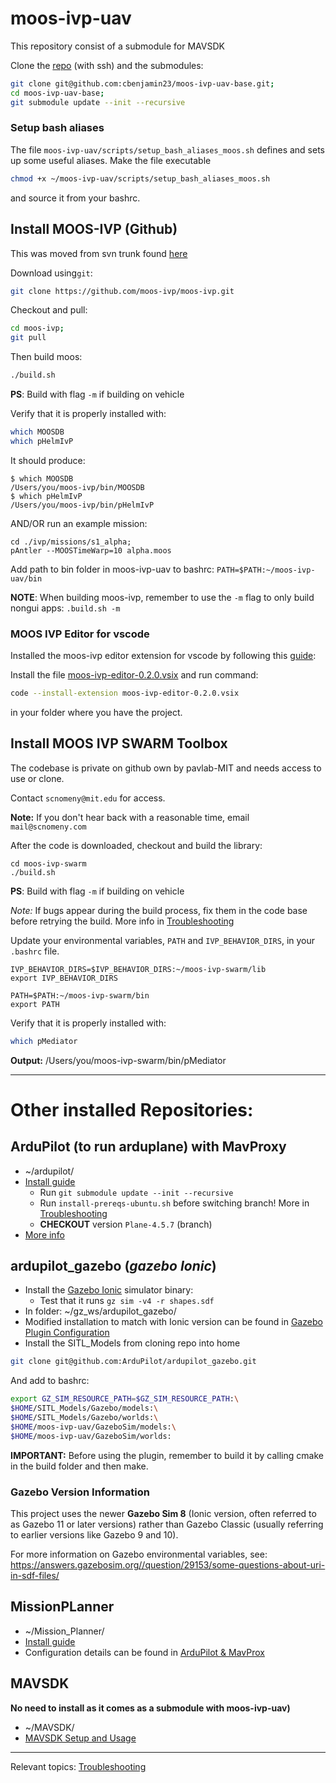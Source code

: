 
# moos-ivp-uav


This repository consist of a submodule for MAVSDK 


Clone the [repo](https://github.com/cbenjamin23/moos-ivp-uav-base.git) (with ssh) and the submodules:

```bash
git clone git@github.com:cbenjamin23/moos-ivp-uav-base.git;
cd moos-ivp-uav-base;
git submodule update --init --recursive
```


### Setup bash aliases

The file `moos-ivp-uav/scripts/setup_bash_aliases_moos.sh` defines and sets up some useful aliases. 
Make the file executable

```bash
chmod +x ~/moos-ivp-uav/scripts/setup_bash_aliases_moos.sh
```

and source it from your bashrc. 

## Install MOOS-IVP (Github)

This was moved from svn trunk found [here](https://oceanai.mit.edu/ivpman/pmwiki/pmwiki.php?n=Lab.ClassSetup#sec_course_software)


Download using`git`:

```bash
git clone https://github.com/moos-ivp/moos-ivp.git
```

Checkout and pull:

```bash
cd moos-ivp;
git pull
```


Then build moos:

```bash
./build.sh 
```
**PS**: Build with flag `-m` if building on vehicle

Verify that it is properly installed with:

```bash
which MOOSDB
which pHelmIvP 
```

It should produce:

	$ which MOOSDB
	/Users/you/moos-ivp/bin/MOOSDB
	$ which pHelmIvP 
	/Users/you/moos-ivp/bin/pHelmIvP

AND/OR run an example mission:
```
cd ./ivp/missions/s1_alpha;
pAntler --MOOSTimeWarp=10 alpha.moos
```

Add path to bin folder in moos-ivp-uav to bashrc: `PATH=$PATH:~/moos-ivp-uav/bin`

**NOTE**: When building moos-ivp, remember to use the `-m` flag to only build nongui apps: `.build.sh -m`


### MOOS IVP Editor for vscode
Installed the moos-ivp editor extension for vscode by following this [guide](https://msis.github.io/2680notes/editors/vscode/10%20-%20Setting%20things%20up/#install-recommended-extensions):

Install the file [moos-ivp-editor-0.2.0.vsix](https://github.com/msis/2680notes/blob/main/pages/editors/moos-ivp-editor-0.2.0.vsix) and run command:

```bash 
code --install-extension moos-ivp-editor-0.2.0.vsix
```

in your folder where you have the project.


## Install MOOS IVP SWARM Toolbox


The codebase is private on github own by pavlab-MIT and needs access to use or clone.

Contact `scnomeny@mit.edu` for access.

**Note:** If you don't hear back with a reasonable time, email `mail@scnomeny.com`

After the code is downloaded, checkout and build the library:
```shell
cd moos-ivp-swarm
./build.sh
```
**PS**: Build with flag `-m` if building on vehicle

*Note:* If bugs appear during the build process, fix them in the code base before retrying the build. More info in [Troubleshooting](Troubleshooting.md)

Update your environmental variables, `PATH` and `IVP_BEHAVIOR_DIRS`, in your `.bashrc` file.
```shell
IVP_BEHAVIOR_DIRS=$IVP_BEHAVIOR_DIRS:~/moos-ivp-swarm/lib
export IVP_BEHAVIOR_DIRS

PATH=$PATH:~/moos-ivp-swarm/bin
export PATH
```


Verify that it is properly installed with:

```bash
which pMediator
```

**Output:** /Users/you/moos-ivp-swarm/bin/pMediator


---




# Other installed Repositories:

## ArduPilot (to run arduplane) with MavProxy
- ~/ardupilot/
- [Install guide](https://ardupilot.org/dev/docs/building-setup-linux.html#building-setup-linux)
	- Run `git submodule update --init --recursive`
	- Run `install-prereqs-ubuntu.sh` before switching branch! More in [Troubleshooting](Troubleshooting.md)
	- **CHECKOUT** version `Plane-4.5.7` (branch)
- [More info](ArduPilot%20&%20MavProx.md)
## ardupilot_gazebo (*gazebo Ionic*)
- Install the [Gazebo Ionic](https://gazebosim.org/docs/ionic/install_ubuntu/) simulator binary:
	- Test that it runs `gz sim -v4 -r shapes.sdf`
- In folder: ~/gz_ws/ardupilot_gazebo/
- Modified installation to match with Ionic version can be found in [Gazebo Plugin Configuration](Gazebo%20Plugin%20Configuration.md)
- Install the SITL_Models from cloning repo into home
```bash 
git clone git@github.com:ArduPilot/ardupilot_gazebo.git
```
And add to bashrc:
```bash
export GZ_SIM_RESOURCE_PATH=$GZ_SIM_RESOURCE_PATH:\
$HOME/SITL_Models/Gazebo/models:\
$HOME/SITL_Models/Gazebo/worlds:\
$HOME/moos-ivp-uav/GazeboSim/models:\
$HOME/moos-ivp-uav/GazeboSim/worlds:
```

**IMPORTANT:** Before using the plugin, remember to build it by calling cmake in the build folder and then make. 

### Gazebo Version Information

This project uses the newer **Gazebo Sim 8** (Ionic version, often referred to as Gazebo 11 or later versions) rather than Gazebo Classic (usually referring to earlier versions like Gazebo 9 and 10).

For more information on Gazebo environmental variables, see: https://answers.gazebosim.org//question/29153/some-questions-about-uri-in-sdf-files/ 

## MissionPLanner
- ~/Mission_Planner/
- [Install guide](https://ardupilot.org/planner/docs/mission-planner-installation.html)
- Configuration details can be found in [ArduPilot & MavProx](ArduPilot%20&%20MavProx.md)
## MAVSDK 

**No need to install as it comes as a submodule with moos-ivp-uav)**
- ~/MAVSDK/
- [MAVSDK Setup and Usage](MAVSDK%20Setup%20and%20Usage.md)



---
Relevant topics: [Troubleshooting](Troubleshooting.md)
